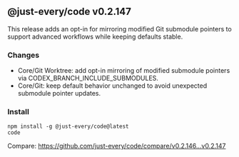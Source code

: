 ## @just-every/code v0.2.147

This release adds an opt-in for mirroring modified Git submodule pointers to support advanced workflows while keeping defaults stable.

### Changes

- Core/Git Worktree: add opt-in mirroring of modified submodule pointers via CODEX_BRANCH_INCLUDE_SUBMODULES.
- Core/Git: keep default behavior unchanged to avoid unexpected submodule pointer updates.

### Install

```
npm install -g @just-every/code@latest
code
```

Compare: https://github.com/just-every/code/compare/v0.2.146...v0.2.147
